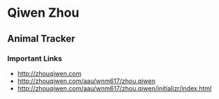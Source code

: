 # Qiwen Zhou

## Animal Tracker

### Important Links

- http://zhouqiwen.com
- http://zhouqiwen.com/aau/wnm617/zhou.qiwen
- http://zhouqiwen.com/aau/wnm617/zhou.qiwen/initializr/index.html